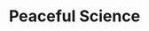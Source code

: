 ---
title: Peaceful Science
sitemap:
  changefreq: hourly
description: "Building trust between scientists and the public, asking the question: what does it mean to be human?"
articles:
 gae:
  - /articles/defense-tim-keller
  - /articles/genealogical-rapprochement
  - /articles/lents-in-usa-today
  - /articles/humility-of-our-scholars
  
jsonld:
  "@type": WebSite
  "@id": = permalink webpage
  image: = headerimage
  name: Peaceful Science
  url: https://peacefulscience.org/
  publisher: = copy /jsonld/peacefulscience 
  potentialAction:
    "@type": SearchAction
    target: https://peacefulscience.org/search/?query={search_term}
    query-input: required name=search_term
    
headerimage:
  src: /img/design/logo-black-square.png 

cascade:
  rss: false
  jsonld:
    "@type": WebPage
    "@id": = permalink webpage
    description: = description
    author: = authors     
    datePublished: = date
    dateModified: = lastmod
    image: = headerimage
    isPartOf: = series
    publisher: = copy /jsonld/peacefulscience
    sameas: = sameas
    about: = about
---